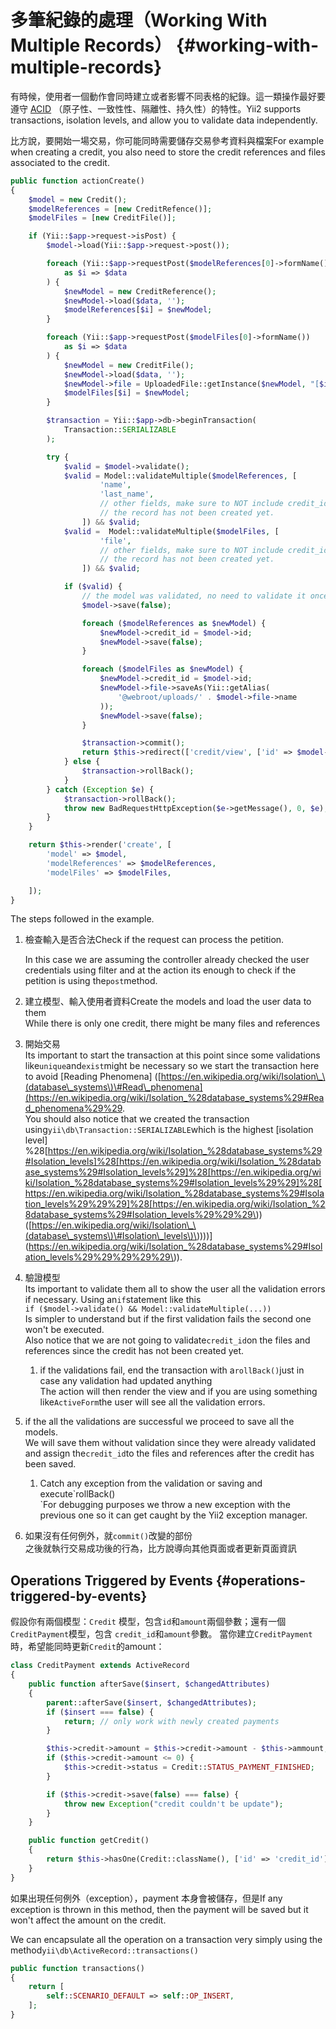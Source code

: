 # 多筆紀錄的處理（Working With Multiple Records） {#working-with-multiple-records}

有時候，使用者一個動作會同時建立或者影響不同表格的紀錄。這一類操作最好要遵守 [ACID](https://en.wikipedia.org/wiki/ACID) （原子性、一致性性、隔離性、持久性）的特性。Yii2 supports transactions, isolation levels, and allow you to validate data independently.

比方說，要開始一場交易，你可能同時需要儲存交易參考資料與檔案For example when creating a credit, you also need to store the credit references and files associated to the credit.

```php
public function actionCreate()
{
    $model = new Credit();
    $modelReferences = [new CreditRefence()];
    $modelFiles = [new CreditFile()];

    if (Yii::$app->request->isPost) {
        $model->load(Yii::$app->request->post());

        foreach (Yii::$app->requestPost($modelReferences[0]->formName())
            as $i => $data
        ) {
            $newModel = new CreditReference();
            $newModel->load($data, '');
            $modelReferences[$i] = $newModel;
        }

        foreach (Yii::$app->requestPost($modelFiles[0]->formName())
            as $i => $data
        ) {
            $newModel = new CreditFile();
            $newModel->load($data, '');
            $newModel->file = UploadedFile::getInstance($newModel, "[$i]file");
            $modelFiles[$i] = $newModel;
        }

        $transaction = Yii::$app->db->beginTransaction(
            Transaction::SERIALIZABLE
        );

        try {
            $valid = $model->validate();
            $valid = Model::validateMultiple($modelReferences, [
                    'name',
                    'last_name',
                    // other fields, make sure to NOT include credit_id since
                    // the record has not been created yet.
                ]) && $valid;
            $valid =  Model::validateMultiple($modelFiles, [
                    'file',
                    // other fields, make sure to NOT include credit_id since
                    // the record has not been created yet.
                ]) && $valid;

            if ($valid) {
                // the model was validated, no need to validate it once more
                $model->save(false);

                foreach ($modelReferences as $newModel) {
                    $newModel->credit_id = $model->id;
                    $newModel->save(false);
                }

                foreach ($modelFiles as $newModel) {
                    $newModel->credit_id = $model->id;
                    $newModel->file->saveAs(Yii::getAlias(
                        '@webroot/uploads/' . $model->file->name
                    ));
                    $newModel->save(false);
                }

                $transaction->commit();
                return $this->redirect(['credit/view', ['id' => $model->id]]);
            } else {
                $transaction->rollBack();
            }
        } catch (Exception $e) {
            $transaction->rollBack();
            throw new BadRequestHttpException($e->getMessage(), 0, $e);
        }
    }

    return $this->render('create', [
        'model' => $model,
        'modelReferences' => $modelReferences,
        'modelFiles' => $modelFiles,

    ]);
}
```

The steps followed in the example.

1. 檢查輸入是否合法Check if the request can process the petition.

   In this case we are assuming the controller already checked the user credentials using filter and at the action its enough to check if the petition is using the`post`method.

2. 建立模型、輸入使用者資料Create the models and load the user data to them  
   While there is only one credit, there might be many files and references

3. 開始交易  
   Its important to start the transaction at this point since some validations like`unique`and`exist`might be necessary so we start the transaction here to avoid \[Reading Phenomena\] \([https://en.wikipedia.org/wiki/Isolation\_\(database\_systems\)\#Read\_phenomena](https://en.wikipedia.org/wiki/Isolation_%28database_systems%29#Read_phenomena%29%29.  
   You should also notice that we created the transaction using`yii\db\Transaction::SERIALIZABLE`which is the highest [isolation level] %28[https://en.wikipedia.org/wiki/Isolation_%28database_systems%29#Isolation_levels]%28[https://en.wikipedia.org/wiki/Isolation_%28database_systems%29#Isolation_levels%29]%28[https://en.wikipedia.org/wiki/Isolation_%28database_systems%29#Isolation_levels%29%29]%28[https://en.wikipedia.org/wiki/Isolation_%28database_systems%29#Isolation_levels%29%29%29]%28[https://en.wikipedia.org/wiki/Isolation_%28database_systems%29#Isolation_levels%29%29%29\)\)\([https://en.wikipedia.org/wiki/Isolation\_\(database\_systems\)\#Isolation\_levels\)\)\)\)\)\](https://en.wikipedia.org/wiki/Isolation_%28database_systems%29#Isolation_levels%29%29%29%29%29\)\).

4. 驗證模型  
   Its important to validate them all to show the user all the validation errors if necessary. Using an`if`statement like this  
   `if ($model->validate() && Model::validateMultiple(...))`  
   Is simpler to understand but if the first validation fails the second one won't be executed.  
   Also notice that we are not going to validate`credit_id`on the files and references since the credit has not been created yet.

   1. if the validations fail, end the transaction with a`rollBack()`just in case any validation had updated anything  
      The action will then render the view and if you are using something like`ActiveForm`the user will see all the validation errors.

5. if the all the validations are successful we proceed to save all the models.  
   We will save them without validation since they were already validated and assign the`credit_id`to the files and references after the credit has been saved.

   1. Catch any exception from the validation or saving and execute\`rollBack\(\)  
      \`For debugging purposes we throw a new exception with the previous one so it can get caught by the Yii2 exception manager.

6. 如果沒有任何例外，就`commit()`改變的部份  
   之後就執行交易成功後的行為，比方說導向其他頁面或者更新頁面資訊

## Operations Triggered by Events {#operations-triggered-by-events}

假設你有兩個模型：`Credit` 模型，包含`id`和`amount`兩個參數；還有一個`CreditPayment`模型，包含 `credit_id`和`amount`參數。 當你建立`CreditPayment`時，希望能同時更新`Credit`的amount：

```php
class CreditPayment extends ActiveRecord
{
    public function afterSave($insert, $changedAttributes)
    {
        parent::afterSave($insert, $changedAttributes);
        if ($insert === false) {
            return; // only work with newly created payments
        }

        $this->credit->amount = $this->credit->amount - $this->ammount;
        if ($this->credit->amount <= 0) {
            $this->credit->status = Credit::STATUS_PAYMENT_FINISHED;
        }

        if ($this->credit->save(false) === false) {
            throw new Exception("credit couldn't be update");
        }
    }

    public function getCredit()
    {
        return $this->hasOne(Credit::className(), ['id' => 'credit_id']);
    }
}
```

如果出現任何例外（exception），payment 本身會被儲存，但是If any exception is thrown in this method, then the payment will be saved but it won't affect the amount on the credit.

We can encapsulate all the operation on a transaction very simply using the method`yii\db\ActiveRecord::transactions()`

```php
public function transactions()
{
    return [
        self::SCENARIO_DEFAULT => self::OP_INSERT,
    ];
}
```



